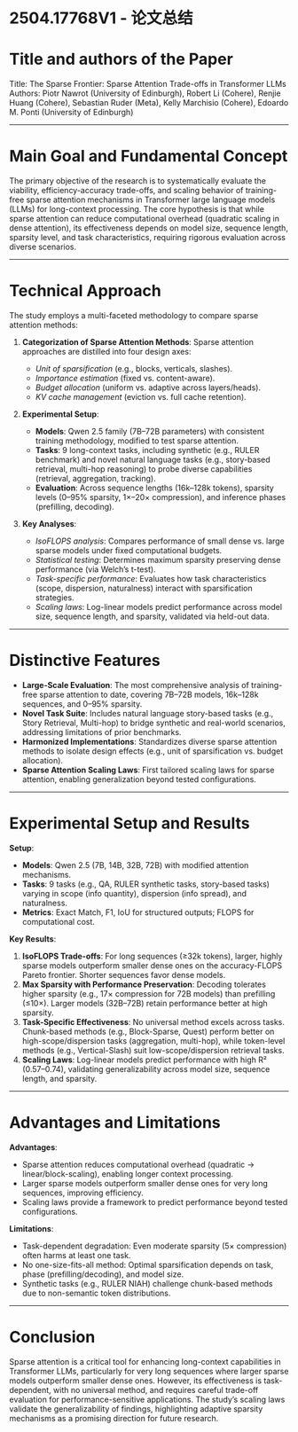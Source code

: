 # 2504.17768V1 - 论文总结



# Title and authors of the Paper  

Title: The Sparse Frontier: Sparse Attention Trade-offs in Transformer LLMs  
Authors: Piotr Nawrot (University of Edinburgh), Robert Li (Cohere), Renjie Huang (Cohere), Sebastian Ruder (Meta), Kelly Marchisio (Cohere), Edoardo M. Ponti (University of Edinburgh)  

---

# Main Goal and Fundamental Concept  

The primary objective of the research is to systematically evaluate the viability, efficiency-accuracy trade-offs, and scaling behavior of training-free sparse attention mechanisms in Transformer large language models (LLMs) for long-context processing. The core hypothesis is that while sparse attention can reduce computational overhead (quadratic scaling in dense attention), its effectiveness depends on model size, sequence length, sparsity level, and task characteristics, requiring rigorous evaluation across diverse scenarios.  

---

# Technical Approach  

The study employs a multi-faceted methodology to compare sparse attention methods:  
1. **Categorization of Sparse Attention Methods**: Sparse attention approaches are distilled into four design axes:  
   - *Unit of sparsification* (e.g., blocks, verticals, slashes).  
   - *Importance estimation* (fixed vs. content-aware).  
   - *Budget allocation* (uniform vs. adaptive across layers/heads).  
   - *KV cache management* (eviction vs. full cache retention).  

2. **Experimental Setup**:  
   - **Models**: Qwen 2.5 family (7B–72B parameters) with consistent training methodology, modified to test sparse attention.  
   - **Tasks**: 9 long-context tasks, including synthetic (e.g., RULER benchmark) and novel natural language tasks (e.g., story-based retrieval, multi-hop reasoning) to probe diverse capabilities (retrieval, aggregation, tracking).  
   - **Evaluation**: Across sequence lengths (16k–128k tokens), sparsity levels (0–95% sparsity, 1×–20× compression), and inference phases (prefilling, decoding).  

3. **Key Analyses**:  
   - *IsoFLOPS analysis*: Compares performance of small dense vs. large sparse models under fixed computational budgets.  
   - *Statistical testing*: Determines maximum sparsity preserving dense performance (via Welch’s t-test).  
   - *Task-specific performance*: Evaluates how task characteristics (scope, dispersion, naturalness) interact with sparsification strategies.  
   - *Scaling laws*: Log-linear models predict performance across model size, sequence length, and sparsity, validated via held-out data.  

---

# Distinctive Features  

- **Large-Scale Evaluation**: The most comprehensive analysis of training-free sparse attention to date, covering 7B–72B models, 16k–128k sequences, and 0–95% sparsity.  
- **Novel Task Suite**: Includes natural language story-based tasks (e.g., Story Retrieval, Multi-hop) to bridge synthetic and real-world scenarios, addressing limitations of prior benchmarks.  
- **Harmonized Implementations**: Standardizes diverse sparse attention methods to isolate design effects (e.g., unit of sparsification vs. budget allocation).  
- **Sparse Attention Scaling Laws**: First tailored scaling laws for sparse attention, enabling generalization beyond tested configurations.  

---

# Experimental Setup and Results  

**Setup**:  
- **Models**: Qwen 2.5 (7B, 14B, 32B, 72B) with modified attention mechanisms.  
- **Tasks**: 9 tasks (e.g., QA, RULER synthetic tasks, story-based tasks) varying in scope (info quantity), dispersion (info spread), and naturalness.  
- **Metrics**: Exact Match, F1, IoU for structured outputs; FLOPS for computational cost.  

**Key Results**:  
1. **IsoFLOPS Trade-offs**: For long sequences (≥32k tokens), larger, highly sparse models outperform smaller dense ones on the accuracy-FLOPS Pareto frontier. Shorter sequences favor dense models.  
2. **Max Sparsity with Performance Preservation**: Decoding tolerates higher sparsity (e.g., 17× compression for 72B models) than prefilling (≤10×). Larger models (32B–72B) retain performance better at high sparsity.  
3. **Task-Specific Effectiveness**: No universal method excels across tasks. Chunk-based methods (e.g., Block-Sparse, Quest) perform better on high-scope/dispersion tasks (aggregation, multi-hop), while token-level methods (e.g., Vertical-Slash) suit low-scope/dispersion retrieval tasks.  
4. **Scaling Laws**: Log-linear models predict performance with high R² (0.57–0.74), validating generalizability across model size, sequence length, and sparsity.  

---

# Advantages and Limitations  

**Advantages**:  
- Sparse attention reduces computational overhead (quadratic → linear/block-scaling), enabling longer context processing.  
- Larger sparse models outperform smaller dense ones for very long sequences, improving efficiency.  
- Scaling laws provide a framework to predict performance beyond tested configurations.  

**Limitations**:  
- Task-dependent degradation: Even moderate sparsity (5× compression) often harms at least one task.  
- No one-size-fits-all method: Optimal sparsification depends on task, phase (prefilling/decoding), and model size.  
- Synthetic tasks (e.g., RULER NIAH) challenge chunk-based methods due to non-semantic token distributions.  

---

# Conclusion  

Sparse attention is a critical tool for enhancing long-context capabilities in Transformer LLMs, particularly for very long sequences where larger sparse models outperform smaller dense ones. However, its effectiveness is task-dependent, with no universal method, and requires careful trade-off evaluation for performance-sensitive applications. The study’s scaling laws validate the generalizability of findings, highlighting adaptive sparsity mechanisms as a promising direction for future research.